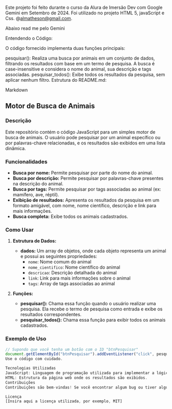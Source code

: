 Este projeto foi feito durante o curso da Alura de Imersão Dev com Google Gemini em Setembro de 2024.
Foi utilizado no projeto HTML 5, javaScript e Css.
@almatheson@gmail.com.

Abaixo read me pelo Gemini

Entendendo o Código:

O código fornecido implementa duas funções principais:

pesquisar(): Realiza uma busca por animais em um conjunto de dados, filtrando os resultados com base em um termo de pesquisa. A busca é case-insensitive e considera o nome do animal, sua descrição e tags associadas.
pesquisar_todos(): Exibe todos os resultados da pesquisa, sem aplicar nenhum filtro.
Estrutura do README.md:

Markdown
## Motor de Busca de Animais

### Descrição
Este repositório contém o código JavaScript para um simples motor de busca de animais. O usuário pode pesquisar por um animal específico ou por palavras-chave relacionadas, e os resultados são exibidos em uma lista dinâmica.

### Funcionalidades
* **Busca por nome:** Permite pesquisar por parte do nome do animal.
* **Busca por descrição:** Permite pesquisar por palavras-chave presentes na descrição do animal.
* **Busca por tags:** Permite pesquisar por tags associadas ao animal (ex: mamífero, ave, réptil).
* **Exibição de resultados:** Apresenta os resultados da pesquisa em um formato amigável, com nome, nome científico, descrição e link para mais informações.
* **Busca completa:** Exibe todos os animais cadastrados.

### Como Usar
1. **Estrutura de Dados:**
   * **dados:** Um array de objetos, onde cada objeto representa um animal e possui as seguintes propriedades:
     * `nome`: Nome comum do animal
     * `nome_cientifico`: Nome científico do animal
     * `descricao`: Descrição detalhada do animal
     * `link`: Link para mais informações sobre o animal
     * `tags`: Array de tags associadas ao animal

2. **Funções:**
   * **pesquisar():** Chama essa função quando o usuário realizar uma pesquisa. Ela recebe o termo de pesquisa como entrada e exibe os resultados correspondentes.
   * **pesquisar_todos():** Chama essa função para exibir todos os animais cadastrados.

### Exemplo de Uso
```javascript
// Supondo que você tenha um botão com o ID "btnPesquisar"
document.getElementById("btnPesquisar").addEventListener("click", pesquisar);
Use o código com cuidado.

Tecnologias Utilizadas
JavaScript: Linguagem de programação utilizada para implementar a lógica da busca.
HTML: Estrutura da página web onde os resultados são exibidos.
Contribuições
Contribuições são bem-vindas! Se você encontrar algum bug ou tiver alguma sugestão, por favor, abra um issue.

Licença
[Insira aqui a licença utilizada, por exemplo, MIT]
